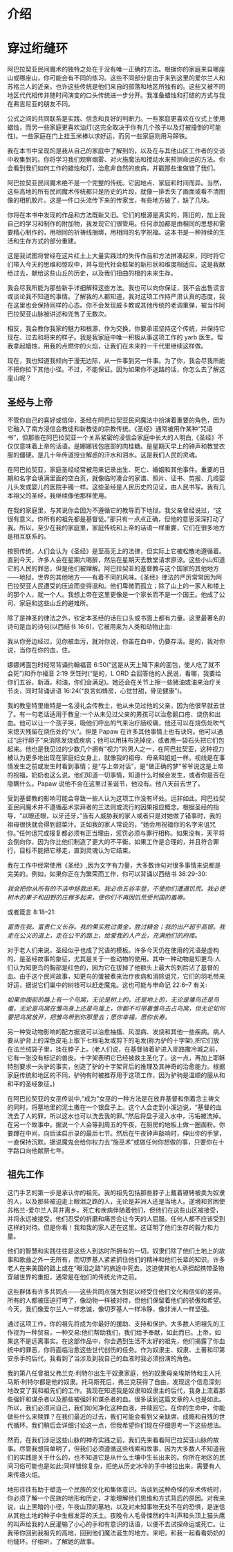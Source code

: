  <link href="9781633411111.css" rel="stylesheet" type="text/css"> 

# 介绍

# 穿过绗缝环

阿巴拉契亚民间魔术的独特之处在于没有唯一正确的方法。根据你的家庭来自哪座山或哪座山，你可能会有不同的练习。这些不同部分是由于来到这里的爱尔兰人和苏格兰人的近亲。也许这些传统是他们来自的部落和地区所独有的。这些又被不同地区代代相传并随时间演变的口头传统进一步分开。我准备蜡烛和打结的方式与我在弗吉尼亚的朋友不同。

公式之间的共同联系是实践、信念和良好的判断力。一些家庭更喜欢在仪式上使用蜡烛，而另一些家庭更喜欢油灯(这完全取决于你有几个孩子以及灯被撞倒的可能性)。一些家庭在门上挂玉米棒以求好运，而另一些家庭则用马蹄铁。

我在本书中呈现的是我从自己的家庭中了解到的，以及在与其他山区工作者的交谈中收集到的。你将学习我们观察烟雾、对火施魔法和搅动水来预测命运的方法。你会看到我们如何工作的蜡烛和灯，治愈非自然的疾病，并戳那些谁做错了我们。

阿巴拉契亚民间魔术绝不是一个完整的传统。它因地点、家庭和时间而异。当然，这些高地的所有民间魔术传统都只是历史的片段，就像一排丢失了画面或看不清图像的相机胶片。这是一件口头流传下来的传家宝，有些地方破了，缺了几块。

你将在本书中发现的作品和方法既新又旧。它们的根源是真实的，陈旧的，加上我自己的学习和制作的附加物，我发现它们很管用。任何添加都是由相同的思想和需要精心制作的，用相同的祈祷线捆绑，用相同的名字祝福。这本书是一种持续的生活和生存方式的部分重建。

这是我试图将曾经在这片红土上大量实践过的失传作品和方法拼凑起来，同时将它们带入今天的思维和惊叹中，并与现代社会框架的新形状和维度相适应。这是我献给过去，献给这些山丘的历史，以及我们扭曲的根的未来生存。

我会尽我所能为那些新手详细解释这些方法。我也可以向你保证，我不会出售谎言或谈论我不知道的事情。了解我的人都知道，我对这项工作持严肃认真的态度，我在这里也会保持同样的心态。你不会发现威卡教或其他传统的老调重弹，被当作阿巴拉契亚山脉被讲述和兜售了无数次。

相反，我会教你我家的魅力和根源，作为交换，你要承诺坚持这个传统，并保持它现在、过去和将来的样子。我是我家庭中唯一积极从事这项工作的 yarb 医生。帮我拿起蜡烛，用我的点燃你的火焰，让我们在未来的一千代里继续这样做。

现在，我也知道我倾向于漫无边际，从一件事到另一件事。为了你，我会尽我所能不把你拉下其他小径。不过，不能保证。因为如果你不迷路的话，你怎么去了解这座山呢？

## 圣经与上帝

不管你自己的喜好或信仰，圣经在阿巴拉契亚民间魔法中扮演着重要的角色，因为它融入了南方浸信会教徒和新教徒的宗教传统。《圣经》通常被用作某种“咒语书”，但那些在阿巴拉契亚一个关系紧密的浸信会家庭中长大的人明白,《圣经》不仅仅意味着上帝的话语。是娜娜钱包底部的肉桂糖。是星期天早上的钟声和教堂衣服的僵硬。是几十年传道授业解惑的汗水和泪水。这是我们人民的灵魂。

在阿巴拉契亚，家庭圣经经常被用来记录出生、死亡、婚姻和其他事件。重要的日期和名字会填满里面的空白页，就像临时凑合的家谱、照片、证书、剪报、几绺婴儿头发或婴儿的医院手镯一样。这些圣经是人民历史的见证，由人民书写。我有几本祖父的圣经，我继续像他那样使用。

在我的家庭里，与其说你会因为不遵循它的教导而下地狱。我父亲曾经说过，“这很有意义。你所有的祖先都是基督徒。”那只有一点点正确，但他的意思深深打动了我。所以，至少在我的家庭里，家庭传统和上帝的话语一样重要，它们在很多地方是相互联系的。

按照传统，人们会认为《圣经》是至高无上的法律，但实际上它被松散地遵循着。直到今天，许多人会在星期六喝醉，然后在星期天去教堂请求原谅。这些小山知道它的人民的罪恶，但是他们被理解。阿巴拉契亚的基督教与这个国家的其他地方——地狱，世界的其他地方——有着不同的风味。《圣经》律法的严厉常常因为阿巴拉契亚人民遭受的压迫而变得温和。他们卑微而孤立；除了山上的一家人和楼上的那个人，就一个人。我想上帝在这里更像是一个家长而不是一个国王。他成了公司、家庭和这些山丘的避难所。

除了是神圣的律法之外，钦定本圣经的话在口头或书面上都有力量。这里最著名的诗句是血的诗句(以西结书 16:6)，它被用来为人类和动物止血:

我从你旁边经过，见你被血污，就对你说，你虽在血中，仍要存活。是的，我对你说，当你在你的血，住。

娜娜烤面包时经常背诵约翰福音 6:50(“这是从天上降下来的面包，使人吃了就不会死”)和乔尔福音 2:19 烹饪时(“是的，L ORD 会回答他的人民说，看哪，我要给你们五谷，新酒，和油，你们会满足)。她还会在关节上擦一些猪油或油来治疗关节炎，同时背诵谚语 16:24(“良言如蜂房，心觉甘甜，骨见健康”)。

我的教皇特里维特是一名浸礼会传教士，他从未见过他的父亲，因为他很早就去世了。有一句老话适用于教皇:一个从未见过父亲的男孩可以治愈鹅口疮、烧伤和出血。他可以让一个孩子哭，吸他们呼出的气来治疗肠绞痛，他还可以在烧伤处吹气来熄灭残留在烧伤处的“火”。但是 Papaw 在许多其他事情上也有诀窍。他可以通过“运行卵子”来消除发烧或疾病；他可以用抹布洗掉疣，或者用一袋石头把它们包起来。他也是我见过的少数几个拥有“视力”的男人之一，在阿巴拉契亚，这种视力被认为更多地出现在家庭妇女身上，就像我的祖母、母亲和姐姐一样。视线是在事情发生之前或发生时看到事情；是“与上帝对话”，是“做正确的梦”爷爷说这是上帝的祝福，奶奶也这么说。他们知道一切事情，知道什么时候会发生，或者你是否在隐瞒什么。Papaw 说他不会在这里过圣诞节，他没有。他八天前去世了。

受到基督教的影响可能会导致一些人认为这项工作没有坏处。远非如此。阿巴拉契亚民间魔术并不遵循巫术崇拜者的三法则或流行的因果报应概念。根据圣经的指导，“以眼还眼，以牙还牙。”当有人威胁我的家人或者只是对她做了错事时，我的祖母很快就会得到甜菜汁。正如我的家人常说的，“她会用祝福你的名字来诅咒你。”任何诅咒或报复都必须有正当理由，惩罚必须与罪行相称。如果没有，天平将会倒向你，因为你比他们制造了更大的不平衡。如果工作是合理的，并且符合罪行，目标不能把它移走，直到灵魂认为它结束。

我在工作中经常使用《圣经》,因为文字有力量，大多数诗句对很多事情来说都是完美的。例如，如果你正在为繁荣而工作，你可以背诵以西结书 36:29-30:

*我会把你从所有的不洁中拯救出来。我必命五谷丰登，不使你们遭遇饥荒。我必使树木的果子和田野的庄稼多起来，使你们不再因饥荒受列国的羞辱。*

或者箴言 8:18–21:

*富贵在我，富贵仁义长存。我的果实胜过黄金，胜过精金；我的出产超乎高银。我走在公义的道上，走在公平的路上，给爱我的人产业，充满他们的府库。*

对于老人们来说，圣经似乎也成了咒语的模板。许多今天仍在使用的咒语是虚构的，是圣经故事的象征，尤其是关于一些动物的使用。其中一种动物是知更鸟:人们认为知更鸟的胸部是红色的，因为它在拔掉了他额头上最大的刺后沾了基督的血。由于这个民间故事，知更鸟的蛋被煮来治疗疾病和消除诅咒，它们的羽毛带来好运，据说它们巢中的树枝可以赶走魔鬼。这也可能与申命记 22:6–7 有关:

*如果你面前的路上有一个鸟窝，无论是树上的，还是地上的，无论是雏鸟还是鸟蛋，无论是鸟窝在雏鸟身上还是鸟蛋上，你都不可带着雏鸟去占鸟窝，但无论如何要把鸟窝放开，把雏鸟带到你那里去；愿你幸福，愿你长寿。*

另一种受动物影响的配方据说可以治愈抽搐、风湿病、发烧和其他一些疾病。病人要从驴背上的深色皮毛上取下七根毛发或剪下的毛发(称为驴的十字架),把它们放在法兰绒袋子里，挂在脖子上。(老人们说，在基督骑着驴进入耶路撒冷城之前，它有一张没有标记的兽皮。十字架表明它已经被救主圣化了。这一点，再加上耶稣特别要求一头驴的事实，创造了驴的十字架背后的推理及其神奇的治愈能力。根据家庭传统和地区的不同，驴驹有时被推荐用于这项工作，因为驴驹是温顺的服从和和平的圣经象征。)

在阿巴拉契亚的女巫传说中,“成为”女巫的一种方法是在放弃基督和倒着念主祷文的同时，将墓地里的泥土撒在一个银盘子上。这个人会走到小溪边说，“基督的血洗去了人的罪，所以这水也可以洗去我的罪。”然后将盘子浸入水中，污垢被洗掉。在另一个故事中，据说一个人会等到周五的午夜，在厨房的地板上做一圈面粉。你要蹲在中间，向后读启示录的最后七节。然后在午夜钟声敲响时，伸出你的手掌，一直保持沉默。据说魔鬼会给你权力去“施巫术”或做任何你想做的事，只要你在十字路口向他献祭七年。

## 祖先工作

这门手艺的第一步是承认你的祖先。我的祖先包括那些脖子上戴着镣铐被卖为奴隶的人，以及那些被迫走上眼泪之路的人，无论是非洲人还是当地人。逆境和贫困使苏格兰-爱尔兰人背井离乡。死亡和疾病伴随着他们，但他们在这些山区被接受，并将永远被接受。他们忍受的折磨和痛苦会让今天的人屈服。任何人都不应该受到这样的对待。但是你看！我和我的家人还在这里。这证明了他们生存的毅力和力量。

他们的智慧和实践往往是这些人到达时所拥有的一切。奴隶们除了他们土地上的故事和歌曲之外一无所有，而切罗基人紧紧抓住他们的精神和他们长辈的知识。许多老人在来美国的路上或在“眼泪之路”的旅途中死去。这迫使其他人承担起携带圣物穿越世界的重担，通常是在他们的传统允许之前。

这些群体有许多共同点——这些共同点强大到足以经受住他们文化和信仰的差异。所有的人都被压迫打垮了，像动物一样被对待，但他们保留着他们的骄傲和希望。今天，我们像爱尔兰人一样忠诚，像切罗基人一样冷静，像非洲人一样坚强。

通过这项工作，你的祖先将成为你最好的援助、支持和保护。大多数人把祖先的工作视为一种贸易，一种交易:他们帮助我们，我们给予奉献，如此而已。上帝，如果这不是远离事实。在这部作品中，你会遇到生活不太好的祖先，他们揭露了你血统中的罪恶，你将面临治愈这些世代创伤的任务。作为奴隶主、奴隶、土著和印第安杀手的后代，我看到了当涉及到我自己的血液时我必须扮演的角色。

我的第八任曾祖父弗兰克·利特尔出生于奴隶家庭，他的奴隶母亲埃斯特和主人托马斯·利特尔都是他的奴隶。托马斯死后，弗兰克获得了自由。发现这个信息深刻地改变了我和祖先们的工作。我现在知道我是奴隶和奴隶主的后代，我身上流着那些强奸和谋杀者以及那些被强奸和谋杀者的血。很多读到这篇文章的人也是如此。所以，我们必须问自己，我们如何净化这种血液，并赎回它。在你的生命中，你能做些什么来赎罪？在我们最近的过去，我们可能会看到父亲缺席、成瘾和自残的世代循环。我们稍后会详细讨论这一点，但我希望你们现在仔细思考一下这些想法。

然而，在我们涉足这些山脉的神奇实践之前，我们先来看看阿巴拉契亚山脉的故事。尽管我想简单明了，但我们必须遵循这些线索和故事，因为大多数人不知道我们的实践是关于什么的，也不知道它是从什么土壤中生长出来的。你所在地区的民间习俗可能也是如此:同样错综复杂，拒绝从历史冰冷的手中被拉出来，需要有人来传递火炬。

地形往往有助于塑造一个民族的文化和集体意识。当谈到这种奇怪的巫术传统时，你必须了解一个民族的地形和历史，才能理解他们思维和方式背后的原因。对我来说，山上黑暗的小径，午夜山顶的墓地，以及对未知事物无处不在的恐惧，是迷信从其他土地的种子中生根发芽的沃土。夜晚令人毛骨悚然的牛叫声和头顶上猫头鹰的叫声给我的人民灌输了小心的手和有意识的话语，以便不去试探命运或死亡。让我带你回到我祖先的高地，回到他们魔法诞生的地方。来吧，和我一起看看奶奶的绗缝环。仔细听，了解她的故事。